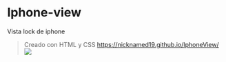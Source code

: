 # Iphone-view
Vista lock de iphone 
>Creado con HTML y CSS
>https://nicknamed19.github.io/IphoneView/
![](https://i.imgur.com/1Xj4IHR.png)
